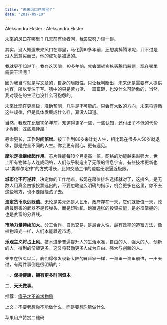 ```yaml
---
title: "未来风口在哪里？"
date: "2017-09-10"
---
```


Aleksandra Ekster · Aleksandra Ekster

未来的风口在哪里？几天前有读者问，我答应努力谈一谈。

其实，没人知道未来风口在哪里，马化腾10多年前，还想卖掉腾讯呢，只不过是没人愿意买而已，他的成功是被逼的。

我就更不知道了。我有这天眼，10多年前，就会砸锅卖铁买腾讯股票，现在哪里需要干活呢？

因为我当时就是写文章的，自身的局限性，只让我判断出，未来还是需要有人提供内容，所以专注于写。猜中的只是苦力活，一篇篇砸，也没什么可骄傲的，当然，我对现在的生活也没什么可抱怨的。

未来比现在更高级，准确预测，几乎是不可能的。只会有大致的方向，未来将遵循这些规律，但是具体发展成什么样，真没人知道。

当然，我现在比起10多年前，知道得更多一些，一些认知，还付出了不低的代价才得到，这些规律是：  

寿命更长，**工作时间倍增**。按工作到80岁来计划人生，相比现在很多人50岁就退休，那是完全不同的人生。你会更有耐心，更有远见。

**摩尔定律继续起作用**。芯片性能每18个月提高一倍。网络的功能越来越强大，世上所有物体与人连成网络，人们似乎制造出了无限的信息宇宙。有些技术更新也以“类摩尔定律”的方式增长，比如交通工作的速度无限逼近极限。

**城市化不可逆转**。决定你的工作地点，按现在房价排名选择就对了，这排名，是无数人用真金白银投票选出的，不要忽略这么明确的指示，机会更多在这里，你不去这些地方，也不要阻挠孩子去。

**法定货币永远贬值**。无论是美元还是人民币，政府存在一天，它们就贬值一天，政府最厉害的武器不是核弹头，而是印钞机。跑赢通胀的投资技能，是必须掌握的，也是贫富的分界线。

**市场力量持续加大**。分工合作，自愿交易，是最合人性，最有效率的造富方法，像植物趋光一样，人们本能趋近市场。

**乐观主义将占上风**。技术进步普遍提升人的生活水准，自由的人，强大的人，创新的人，得到的份额更多，这又将鼓励更多人成为自由、强大与创新的人。

未来在很久以后，我们得像发现新大陆的冒险家一样，一海里一海里前进，一天天过，有两件事倒是很明确的：

一、**保持健康，拥有更多时间资本**。

二、**天天做事**。

推荐：[傻子才不追求物质](http://mp.weixin.qq.com/s?__biz=MjM5NDU0Mjk2MQ==&mid=2651623334&idx=1&sn=43d9a6c1c2456875efb323a123b81a23&chksm=bd7e0bb88a0982aea498ddd2605366f9ebab70b49aa1b38dda6e4d1438f4828d12651ac08cb6&scene=21#wechat_redirect)

上文：[不要老想你不能做什么，而是要想你能做什么](http://mp.weixin.qq.com/s?__biz=MjM5NDU0Mjk2MQ==&mid=2651623471&idx=1&sn=55bbe26064c1b6c19d53e7c376d96e2a&chksm=bd7e14318a099d27572c2a87c5480d601b97c51a882278363337c735ab6367db8114dee7d5f1&scene=21#wechat_redirect)

苹果用户赞赏二维码
